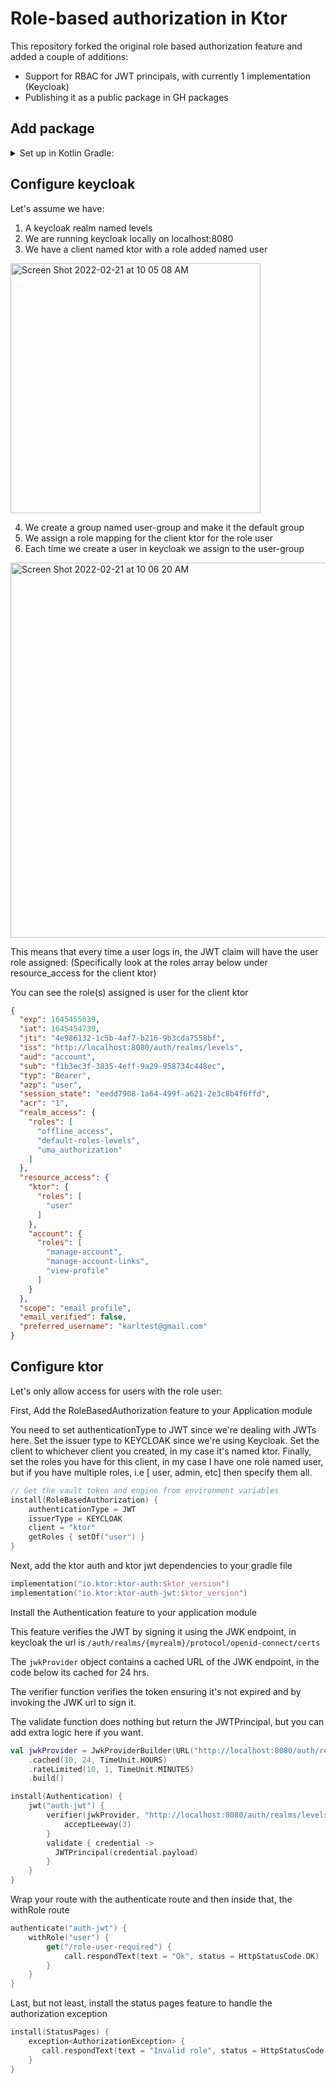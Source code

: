 # Role-based authorization in Ktor
This repository forked the original role based authorization feature and added a couple of additions:

- Support for RBAC for JWT principals, with currently 1 implementation (Keycloak)
- Publishing it as a public package in GH packages

## Add package
<details><summary>Set up in Kotlin Gradle:</summary>

```kotlin
repositories {
    mavenCentral()
    // Need a GH access token with read package scope
    maven {
        name = "GitHubPackages"
        url = uri("https://maven.pkg.github.com/karlazzampersonal/ktor-authorization")
        credentials {
            username = props.getProperty("USERNAME")
            password = props.getProperty("TOKEN")
        }
    }
}

dependencies {
    implementation("com.levels:ktor-authorization:$ktor_authorization_version")
}
```
</details>

## Configure keycloak

Let's assume we have:
1. A keycloak realm named levels
2. We are running keycloak locally on localhost:8080
3. We have a client named ktor with a role added named user


<img width="400" alt="Screen Shot 2022-02-21 at 10 05 08 AM" src="https://user-images.githubusercontent.com/96435669/154981014-98281824-280a-44e2-8274-d69eba25ad59.png">

4. We create a group named user-group and make it the default group
5. We assign a role mapping for the client ktor for the role user
6. Each time we create a user in keycloak we assign to the user-group

<img width="600" alt="Screen Shot 2022-02-21 at 10 06 20 AM" src="https://user-images.githubusercontent.com/96435669/154981221-031fbbfd-dc46-4408-b52d-1cfbaa473fa4.png">

This means that every time a user logs in, the JWT claim will have the user role assigned:
(Specifically look at the roles array below under resource_access for the client ktor)

You can see the role(s) assigned is user for the client ktor
```json
{
  "exp": 1645455039,
  "iat": 1645454739,
  "jti": "4e986132-1c5b-4af7-b216-9b3cda7558bf",
  "iss": "http://localhost:8080/auth/realms/levels",
  "aud": "account",
  "sub": "f1b3ec3f-3835-4eff-9a29-958734c448ec",
  "typ": "Bearer",
  "azp": "user",
  "session_state": "eedd7908-1a64-499f-a621-2e3c8b4f6ffd",
  "acr": "1",
  "realm_access": {
    "roles": [
      "offline_access",
      "default-roles-levels",
      "uma_authorization"
    ]
  },
  "resource_access": {
    "ktor": {
      "roles": [
        "user"
      ]
    },
    "account": {
      "roles": [
        "manage-account",
        "manage-account-links",
        "view-profile"
      ]
    }
  },
  "scope": "email profile",
  "email_verified": false,
  "preferred_username": "karltest@gmail.com"
}
```

## Configure ktor

Let's only allow access for users with the role user:

First, Add the RoleBasedAuthorization feature to your Application module

You need to set authenticationType to JWT since we're dealing with JWTs here.
Set the issuer type to KEYCLOAK since we're using Keycloak. 
Set the client to whichever client you created, in my case it's named ktor.
Finally, set the roles you have for this client, in my case I have one role named user,
but if you have multiple roles, i.e [ user, admin, etc] then specify them all.

```kotlin
// Get the vault token and engine from environment variables
install(RoleBasedAuthorization) {
    authenticationType = JWT
    issuerType = KEYCLOAK
    client = "ktor"
    getRoles { setOf("user") }
}
```

Next, add the ktor auth and ktor jwt dependencies to your gradle file
```kotlin
implementation("io.ktor:ktor-auth:$ktor_version")
implementation("io.ktor:ktor-auth-jwt:$ktor_version")
```

Install the Authentication feature to your application module

This feature verifies the JWT by signing it using the JWK endpoint, in keycloak the url is `/auth/realms/{myrealm}/protocol/openid-connect/certs`

The `jwkProvider` object contains a cached URL of the JWK endpoint, in the code below its cached for 24 hrs.

The verifier function verifies the token ensuring it's not expired and by invoking the JWK url to sign it.

The validate function does nothing but return the JWTPrincipal, but you can add extra logic here if you want.
```kotlin
val jwkProvider = JwkProviderBuilder(URL("http://localhost:8080/auth/realms/levels/protocol/openid-connect/certs"))
    .cached(10, 24, TimeUnit.HOURS)
    .rateLimited(10, 1, TimeUnit.MINUTES)
    .build()

install(Authentication) {
    jwt("auth-jwt") {
        verifier(jwkProvider, "http://localhost:8080/auth/realms/levels") {
            acceptLeeway(3)
        }
        validate { credential ->
          JWTPrincipal(credential.payload)
        }
    }
}
```

Wrap your route with the authenticate route and then inside that, the withRole route
```kotlin
authenticate("auth-jwt") {
    withRole("user") {
        get("/role-user-required") {
            call.respondText(text = "Ok", status = HttpStatusCode.OK)
        }
    }
}
```
Last, but not least, install the status pages feature to handle the authorization exception
```kotlin
install(StatusPages) {
    exception<AuthorizationException> {
       call.respondText(text = "Invalid role", status = HttpStatusCode.Forbidden)
    }
}
```
